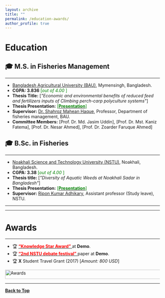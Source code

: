 ```yaml
---
layout: archive
title: ""
permalink: /education-awards/
author_profile: true
---
```


# Education

## 🎓 M.S. in Fisheries Management
--------------------------------

* [Bangladesh Agricultural University (BAU)](https://www.bau.edu.bd/), Mymensingh, Bangladesh.
* **CGPA: 3.836** <span style ="color:Green"> [*out of 4.00* ] </span>
* **Thesis Title:** [*"Economic and environmental benefits of reduced feed and
fertilizers inputs of Climbing perch-carp polyculture systems"*]
* **Thesis Presentation:** [<span style ="color:Green"> [**Presentation**] </span>](https://imrul-pinak.github.io/) 
* **Supervisor:** [Dr. Shahroz Mahean Haque](https://www.bau.edu.bd/profile/FM1008), Professor, Department of fisheries management, BAU.
* **Committee Members:** [Prof. Dr. Md. Jasim Uddin], [Prof. Dr. Mst. Kaniz Fatema], [Prof. Dr. Nesar Ahmed], [Prof.  Dr. Zoarder Faruque Ahmed]


## 🎓 B.Sc. in Fisheries
-----------------------------------------------------------


* [Noakhali Science and Technology University (NSTU)](https://nstu.edu.bd/), Noakhali, Bangladesh.
* **CGPA: 3.38** <span style ="color:Green"> [*out of 4.00* ] </span>
* **Thesis title:** [*"Diversity of Aquatic Weeds at Noakhali Sadar in Bangladesh"*] 
* **Thesis Presentation:** [<span style ="color:Green"> [**Presentation**] </span>](https://imrul-pinak.github.io/) 
* **Supervisor:** [Ripon Kumar Adhikary](https://scholar.google.com/citations?user=0JyVo0EAAAAJ&hl=en), Assistant professor (Study leave), NSTU.


<!-- <a href="https://tafseer-nayeem.github.io/education-awards/"> <img src="https://tafseer-nayeem.github.io/images/educations.png" alt="Education"
	title="Education" width="500" height="50"> </a>
-->
------------------------------------------------------
------------------------------------------------------

# Awards
---------

* 🏆 [<span style="color:Red"> **“Knowledge Star Award”** </span>](https://imrul-pinak.github.io/) at **Demo**.
* 🏆  [<span style="color:Red"> **“2nd NSTU debate festival”** </span>](https://imrul-pinak.github.io/) paper at **Demo**.
* 🏆  **X** Student Travel Grant (2017) [*Amount: 800 USD*]




<a href="https://imrul-pinak.github.io/education-awards/"> <img src="https://tafseer-nayeem.github.io/images/awards.png" alt="Awards"
	title="Awards" width="550" height="30"> </a>

--------------------------------------------

[**Back to Top**](#)

